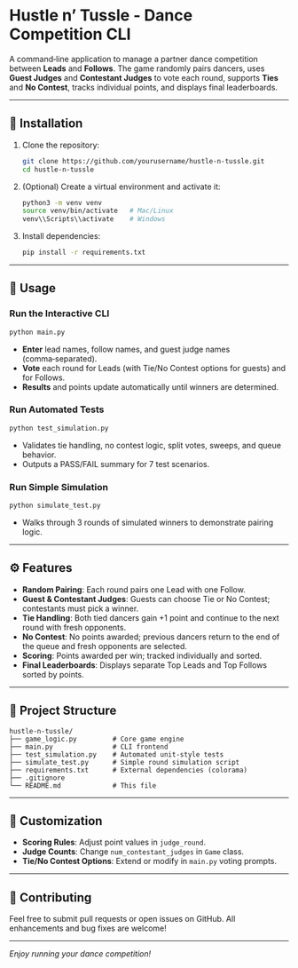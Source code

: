# Hustle n’ Tussle - Dance Competition CLI

A command‑line application to manage a partner dance competition between **Leads** and **Follows**. The game randomly pairs dancers, uses **Guest Judges** and **Contestant Judges** to vote each round, supports **Ties** and **No Contest**, tracks individual points, and displays final leaderboards.

---

## 🔧 Installation

1. Clone the repository:
   ```bash
   git clone https://github.com/yourusername/hustle-n-tussle.git
   cd hustle-n-tussle
   ```
2. (Optional) Create a virtual environment and activate it:
   ```bash
   python3 -m venv venv
   source venv/bin/activate   # Mac/Linux
   venv\\Scripts\\activate    # Windows
   ```
3. Install dependencies:
   ```bash
   pip install -r requirements.txt
   ```

---

## 🚀 Usage

### Run the Interactive CLI

```bash
python main.py
```

- **Enter** lead names, follow names, and guest judge names (comma‑separated).
- **Vote** each round for Leads (with Tie/No Contest options for guests) and for Follows.
- **Results** and points update automatically until winners are determined.

### Run Automated Tests

```bash
python test_simulation.py
```

- Validates tie handling, no contest logic, split votes, sweeps, and queue behavior.
- Outputs a PASS/FAIL summary for 7 test scenarios.

### Run Simple Simulation

```bash
python simulate_test.py
```

- Walks through 3 rounds of simulated winners to demonstrate pairing logic.

---

## ⚙️ Features

- **Random Pairing**: Each round pairs one Lead with one Follow.
- **Guest & Contestant Judges**: Guests can choose Tie or No Contest; contestants must pick a winner.
- **Tie Handling**: Both tied dancers gain +1 point and continue to the next round with fresh opponents.
- **No Contest**: No points awarded; previous dancers return to the end of the queue and fresh opponents are selected.
- **Scoring**: Points awarded per win; tracked individually and sorted.
- **Final Leaderboards**: Displays separate Top Leads and Top Follows sorted by points.

---

## 📂 Project Structure

```
hustle-n-tussle/
├── game_logic.py         # Core game engine
├── main.py               # CLI frontend
├── test_simulation.py    # Automated unit‑style tests
├── simulate_test.py      # Simple round simulation script
├── requirements.txt      # External dependencies (colorama)
├── .gitignore
└── README.md             # This file
```

---

## 📝 Customization

- **Scoring Rules**: Adjust point values in `judge_round`.
- **Judge Counts**: Change `num_contestant_judges` in `Game` class.
- **Tie/No Contest Options**: Extend or modify in `main.py` voting prompts.

---

## 🤝 Contributing

Feel free to submit pull requests or open issues on GitHub. All enhancements and bug fixes are welcome!

---

*Enjoy running your dance competition!*
